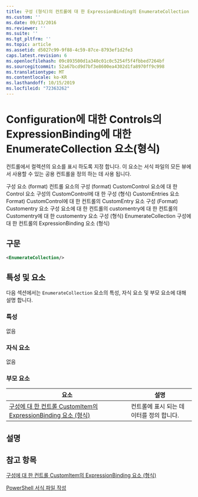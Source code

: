 ```yaml
---
title: 구성 (형식)의 컨트롤에 대 한 ExpressionBinding의 EnumerateCollection 요소 | Microsoft Docs
ms.custom: ''
ms.date: 09/13/2016
ms.reviewer: ''
ms.suite: ''
ms.tgt_pltfrm: ''
ms.topic: article
ms.assetid: d5027c99-9f88-4c59-87ce-8793ef1d2fe3
caps.latest.revision: 6
ms.openlocfilehash: 09c893500d1a340c01c0c5254f5f4fbbed7264bf
ms.sourcegitcommit: 52a67bcd9d7bf3e8600ea4302d1fa8970ff9c998
ms.translationtype: MT
ms.contentlocale: ko-KR
ms.lasthandoff: 10/15/2019
ms.locfileid: "72363262"
---
```

# <a name="enumeratecollection-element-for-expressionbinding-for-controls-for-configuration-format"></a>Configuration에 대한 Controls의 ExpressionBinding에 대한 EnumerateCollection 요소(형식)

컨트롤에서 컬렉션의 요소를 표시 하도록 지정 합니다. 이 요소는 서식 파일의 모든 뷰에서 사용할 수 있는 공용 컨트롤을 정의 하는 데 사용 됩니다.

구성 요소 (format) 컨트롤 요소의 구성 (format) CustomControl 요소에 대 한 Control 요소 구성의 CustomControl에 대 한 구성 (형식) CustomEntries 요소 Format) CustomControl에 대 한 컨트롤의 CustomEntry 요소 구성 (Format) Customentry 요소 구성 요소에 대 한 컨트롤의 customentry에 대 한 컨트롤의 Customentry에 대 한 customentry 요소 구성 (형식) EnumerateCollection 구성에 대 한 컨트롤의 ExpressionBinding 요소 (형식)

## <a name="syntax"></a>구문

```xml
<EnumerateCollection/>
```

## <a name="attributes-and-elements"></a>특성 및 요소

다음 섹션에서는 `EnumerateCollection` 요소의 특성, 자식 요소 및 부모 요소에 대해 설명 합니다.

### <a name="attributes"></a>특성

없음

### <a name="child-elements"></a>자식 요소

없음

### <a name="parent-elements"></a>부모 요소

|요소|설명|
|-------------|-----------------|
|[구성에 대 한 컨트롤 CustomItem의 ExpressionBinding 요소 (형식)](./expressionbinding-element-for-customitem-for-controls-for-configuration-format.md)|컨트롤에 표시 되는 데이터를 정의 합니다.|

## <a name="remarks"></a>설명

## <a name="see-also"></a>참고 항목

[구성에 대 한 컨트롤 CustomItem의 ExpressionBinding 요소 (형식)](./expressionbinding-element-for-customitem-for-controls-for-configuration-format.md)

[PowerShell 서식 파일 작성](./writing-a-powershell-formatting-file.md)
